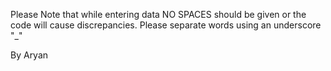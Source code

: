 Please Note that while entering data NO SPACES should be given or the code will cause discrepancies. Please separate
words using an underscore "_" 

By Aryan